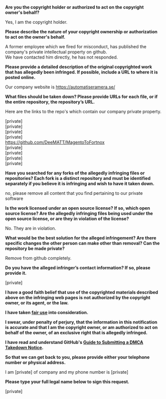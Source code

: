**Are you the copyright holder or authorized to act on the copyright owner's behalf?**

Yes, I am the copyright holder.

**Please describe the nature of your copyright ownership or authorization to act on the owner's behalf.**

A former employee which we fired for misconduct, has published the company's private intellectual property on github.  
We have contacted him directly, he has not responded.

**Please provide a detailed description of the original copyrighted work that has allegedly been infringed. If possible, include a URL to where it is posted online.**

Our company website is https://automatiseramera.se/

**What files should be taken down? Please provide URLs for each file, or if the entire repository, the repository’s URL.**

Here are the links to the repo's which contain our company private property.

[private]  
[private]  
[private]  
[private]  
https://github.com/DeeMATT/MagentoToFortnox  
[private]  
[private]  
[private]  
[private]  

**Have you searched for any forks of the allegedly infringing files or repositories? Each fork is a distinct repository and must be identified separately if you believe it is infringing and wish to have it taken down.**

no, please remove all content that you find pertaining to our private software

**Is the work licensed under an open source license? If so, which open source license? Are the allegedly infringing files being used under the open source license, or are they in violation of the license?**

No. They are in violation.

**What would be the best solution for the alleged infringement? Are there specific changes the other person can make other than removal? Can the repository be made private?**

Remove from github completely.

**Do you have the alleged infringer’s contact information? If so, please provide it.**

[private]

**I have a good faith belief that use of the copyrighted materials described above on the infringing web pages is not authorized by the copyright owner, or its agent, or the law.**

**I have taken <a href="https://www.lumendatabase.org/topics/22">fair use</a> into consideration.**

**I swear, under penalty of perjury, that the information in this notification is accurate and that I am the copyright owner, or am authorized to act on behalf of the owner, of an exclusive right that is allegedly infringed.**

**I have read and understand GitHub's <a href="https://docs.github.com/articles/guide-to-submitting-a-dmca-takedown-notice/">Guide to Submitting a DMCA Takedown Notice</a>.**

**So that we can get back to you, please provide either your telephone number or physical address.**

I am [private] of company and my phone number is [private]

**Please type your full legal name below to sign this request.**

[private]
